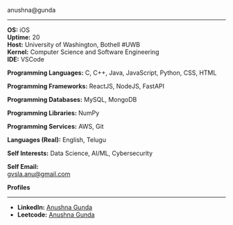 anushna@gunda
______

**OS:** iOS  
**Uptime:** 20  
**Host:** University of Washington, Bothell #UWB  
**Kernel:** Computer Science and Software Engineering  
**IDE:** VSCode  

**Programming Languages:**  C, C++, Java, JavaScript, Python, CSS, HTML  

**Programming Frameworks:**  ReactJS, NodeJS, FastAPI  

**Programming Databases:**  MySQL, MongoDB  

**Programming Libraries:**  NumPy  

**Programming Services:**  AWS, Git  

**Languages (Real):**  English, Telugu  

**Self Interests:**  Data Science, AI/ML, Cybersecurity  

**Self Email:**  
[gvsla.anu@gmail.com](mailto:gvsla.anu@gmail.com)  

**Profiles**  
______

- **LinkedIn:** [Anushna Gunda](https://www.linkedin.com/in/anushna-gunda)  
- **Leetcode:** [Anushna Gunda](https://leetcode.com/u/Anushnag/)
